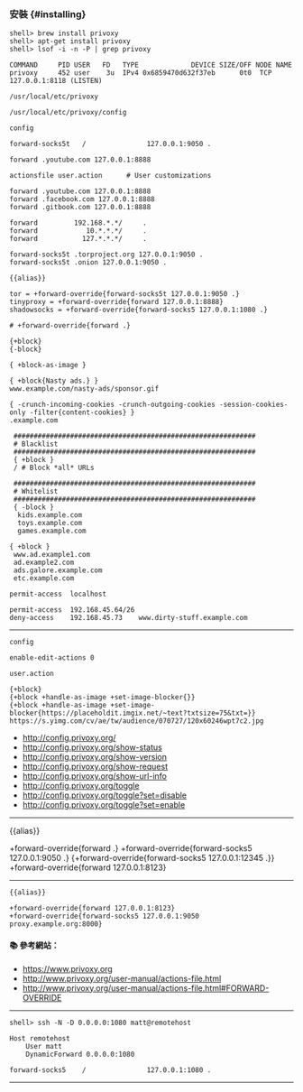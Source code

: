 ### 安裝 {#installing}

```
shell> brew install privoxy
shell> apt-get install privoxy
shell> lsof -i -n -P | grep privoxy
```

```
COMMAND     PID USER   FD   TYPE             DEVICE SIZE/OFF NODE NAME
privoxy     452 user    3u  IPv4 0x6859470d632f37eb      0t0  TCP 127.0.0.1:8118 (LISTEN)
```

`/usr/local/etc/privoxy`

`/usr/local/etc/privoxy/config`

`config`
```
forward-socks5t   /               127.0.0.1:9050 .

forward .youtube.com 127.0.0.1:8888

actionsfile user.action      # User customizations
```

```
forward .youtube.com 127.0.0.1:8888
forward .facebook.com 127.0.0.1:8888
forward .gitbook.com 127.0.0.1:8888

forward         192.168.*.*/     .
forward            10.*.*.*/     .
forward           127.*.*.*/     .

forward-socks5t .torproject.org 127.0.0.1:9050 .
forward-socks5t .onion 127.0.0.1:9050 .
```

```
{{alias}}

tor = +forward-override{forward-socks5t 127.0.0.1:9050 .}
tinyproxy = +forward-override{forward 127.0.0.1:8888}
shadowsocks = +forward-override{forward-socks5 127.0.0.1:1080 .}

# +forward-override{forward .}

{+block}
{-block}

{ +block-as-image }

{ +block{Nasty ads.} }
www.example.com/nasty-ads/sponsor.gif

{ -crunch-incoming-cookies -crunch-outgoing-cookies -session-cookies-only -filter{content-cookies} }
.example.com
```
```
 ############################################################
 # Blacklist
 ############################################################
 { +block }
 / # Block *all* URLs

 ############################################################
 # Whitelist
 ############################################################
 { -block }
  kids.example.com
  toys.example.com
  games.example.com
```

```
{ +block }
 www.ad.example1.com
 ad.example2.com
 ads.galore.example.com
 etc.example.com

```

```
permit-access  localhost

permit-access  192.168.45.64/26
deny-access    192.168.45.73    www.dirty-stuff.example.com
```

---

`config`

```
enable-edit-actions 0
```

`user.action`
```
{+block}
{+block +handle-as-image +set-image-blocker{}}
{+block +handle-as-image +set-image-blocker{https://placeholdit.imgix.net/~text?txtsize=75&txt=}}
https://s.yimg.com/cv/ae/tw/audience/070727/120x60246wpt7c2.jpg
```

- http://config.privoxy.org/
- http://config.privoxy.org/show-status
- http://config.privoxy.org/show-version
- http://config.privoxy.org/show-request
- http://config.privoxy.org/show-url-info
- http://config.privoxy.org/toggle
- http://config.privoxy.org/toggle?set=disable
- http://config.privoxy.org/toggle?set=enable

---

{{alias}}

+forward-override{forward .}
+forward-override{forward-socks5 127.0.0.1:9050 .}
{+forward-override{forward-socks5 127.0.0.1:12345 .}}
+forward-override{forward 127.0.0.1:8123}

---


```
{{alias}}

+forward-override{forward 127.0.0.1:8123}
+forward-override{forward-socks5 127.0.0.1:9050 proxy.example.org:8000}
```

#### :books: 參考網站：
- https://www.privoxy.org
- http://www.privoxy.org/user-manual/actions-file.html
- http://www.privoxy.org/user-manual/actions-file.html#FORWARD-OVERRIDE

---

```
shell> ssh -N -D 0.0.0.0:1080 matt@remotehost
```

```
Host remotehost
    User matt
    DynamicForward 0.0.0.0:1080
```

```
forward-socks5    /               127.0.0.1:1080 .
```

---
